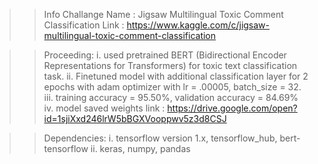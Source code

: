  >> Info
 Challange Name : Jigsaw Multilingual Toxic Comment Classification
 Link : https://www.kaggle.com/c/jigsaw-multilingual-toxic-comment-classification

>> Proceeding:
 i.   used pretrained BERT (Bidirectional Encoder Representations for Transformers) for toxic text classification task.
 ii.  Finetuned model with additional classification layer for 2 epochs with adam optimizer with lr = .00005, batch_size = 32.
 iii. training accuracy = 95.50%, validation accuracy = 84.69%
 iv.  model saved weights link : https://drive.google.com/open?id=1sjiXxd246lrW5bBGXVooppwv5z3d8CSJ

>> Dependencies:
 i.   tensorflow version 1.x, tensorflow_hub, bert-tensorflow
 ii.  keras, numpy, pandas
